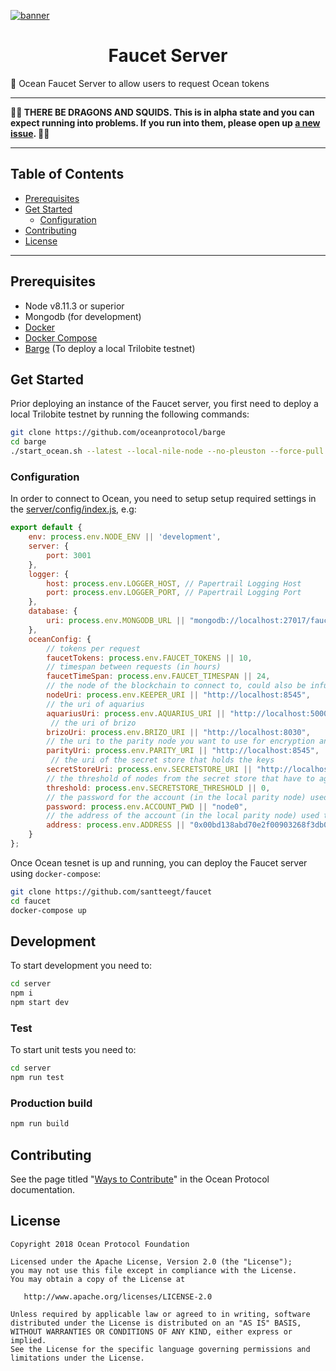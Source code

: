 [![banner](https://raw.githubusercontent.com/oceanprotocol/art/master/github/repo-banner%402x.png)](https://oceanprotocol.com)

<h1 align="center">Faucet Server</h1>

🐳 Ocean Faucet Server to allow users to request Ocean tokens

---

**🐲🦑 THERE BE DRAGONS AND SQUIDS. This is in alpha state and you can expect running into problems. If you run into them, please open up [a new issue](https://github.com/oceanprotocol/faucet/issues). 🦑🐲**

---

## Table of Contents

  - [Prerequisites](#prerequisites)
  - [Get Started](#get-started)
      - [Configuration](#configuration)
  - [Contributing](#contributing)
  - [License](#license)

---

## Prerequisites

* Node v8.11.3 or superior
* Mongodb (for development)
* [Docker](https://www.docker.com/get-started)
* [Docker Compose](https://docs.docker.com/compose/)
* [Barge](https://github.com/oceanprotocol/barge) (To deploy a local Trilobite testnet)

## Get Started

Prior deploying an instance of the Faucet server, you first need to deploy a local Trilobite testnet by running the following commands:

```bash
git clone https://github.com/oceanprotocol/barge
cd barge
./start_ocean.sh --latest --local-nile-node --no-pleuston --force-pull
```

### Configuration

In order to connect to Ocean, you need to setup setup required settings in the [server/config/index.js](server/config/index.js), e.g:

```js
export default {
	env: process.env.NODE_ENV || 'development',
	server: {
		port: 3001
	},
	logger: {
		host: process.env.LOGGER_HOST, // Papertrail Logging Host
		port: process.env.LOGGER_PORT, // Papertrail Logging Port
	},
	database: {
		uri: process.env.MONGODB_URL || "mongodb://localhost:27017/faucetdb"
	},
	oceanConfig: {
		// tokens per request
		faucetTokens: process.env.FAUCET_TOKENS || 10,
		// timespan between requests (in hours)
		faucetTimeSpan: process.env.FAUCET_TIMESPAN || 24,
		// the node of the blockchain to connect to, could also be infura
		nodeUri: process.env.KEEPER_URI || "http://localhost:8545",
		// the uri of aquarius
	    aquariusUri: process.env.AQUARIUS_URI || "http://localhost:5000",
		 // the uri of brizo
	    brizoUri: process.env.BRIZO_URI || "http://localhost:8030",
		// the uri to the parity node you want to use for encryption and decryption
	    parityUri: process.env.PARITY_URI || "http://localhost:8545",
		 // the uri of the secret store that holds the keys
	    secretStoreUri: process.env.SECRETSTORE_URI || "http://localhost:12001",
		// the threshold of nodes from the secret store that have to agree to the decrypt
	    threshold: process.env.SECRETSTORE_THRESHOLD || 0,
		// the password for the account (in the local parity node) used to sign messages for secret store
	    password: process.env.ACCOUNT_PWD || "node0",
		// the address of the account (in the local parity node) used to sign messages for secret store
	    address: process.env.ADDRESS || "0x00bd138abd70e2f00903268f3db08f2d25677c9e",
	}
};
```

Once Ocean tesnet is up and running, you can deploy the Faucet server using `docker-compose`:

```bash
git clone https://github.com/santteegt/faucet
cd faucet
docker-compose up
```

## Development

To start development you need to:

```bash
cd server
npm i
npm start dev
```

### Test

To start unit tests you need to:

```bash
cd server
npm run test
```

### Production build

```bash
npm run build
```

## Contributing

See the page titled "[Ways to Contribute](https://docs.oceanprotocol.com/concepts/contributing/)" in the Ocean Protocol documentation.

## License

```text
Copyright 2018 Ocean Protocol Foundation

Licensed under the Apache License, Version 2.0 (the "License");
you may not use this file except in compliance with the License.
You may obtain a copy of the License at

   http://www.apache.org/licenses/LICENSE-2.0

Unless required by applicable law or agreed to in writing, software
distributed under the License is distributed on an "AS IS" BASIS,
WITHOUT WARRANTIES OR CONDITIONS OF ANY KIND, either express or implied.
See the License for the specific language governing permissions and
limitations under the License.
```
